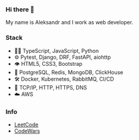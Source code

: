 ### Hi there 👋

My name is Aleksandr and I work as web developer.

### Stack

- 👨‍💻 TypeScript, JavaScript, Python
- ⚙️ Pytest, Django, DRF, FastAPI, aiohttp
- 👁️ HTML5, CSS3, Bootstrap
- 💽 PostgreSQL, Redis, MongoDB, ClickHouse
- 🛠️ Docker, Kubernetes, RabbitMQ, CI/CD
- 🔌 TCP/IP, HTTP, HTTPS, DNS
- ☁️ AWS

### Info
- [LeetCode](https://leetcode.com/no80dy/)
- [CodeWars](https://www.codewars.com/users/no80dy)
